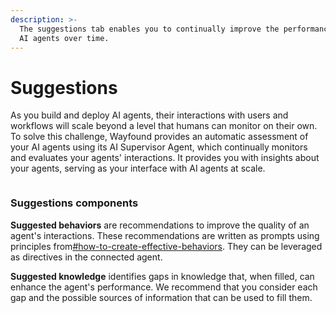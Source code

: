 ```yaml
---
description: >-
  The suggestions tab enables you to continually improve the performance of your
  AI agents over time.
---
```


# Suggestions

As you build and deploy AI agents, their interactions with users and workflows will scale beyond a level that humans can monitor on their own. To solve this challenge, Wayfound provides an automatic assessment of your AI agents using its AI Supervisor Agent, which continually monitors and evaluates your agents' interactions.  It provides you with insights about your agents, serving as your interface with AI agents at scale.

<div data-full-width="false"><figure><img src="../.gitbook/assets/Screenshot 2024-12-03 at 2.26.35 PM.png" alt=""><figcaption></figcaption></figure></div>

### Suggestions components

**Suggested behaviors** are recommendations to improve the quality of an agent's interactions. These recommendations are written as prompts using principles from[#how-to-create-effective-behaviors](../agents/behavior.md#how-to-create-effective-behaviors "mention"). They can be leveraged as directives in the connected agent.

**Suggested knowledge** identifies gaps in knowledge that, when filled, can enhance the agent's performance. We recommend that you consider each gap and the possible sources of information that can be used to fill them.&#x20;
